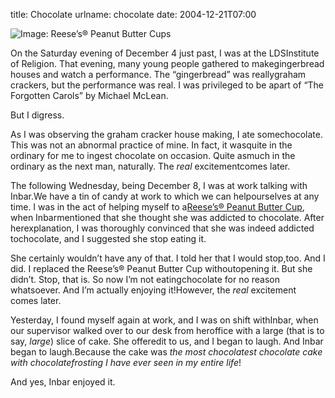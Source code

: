 title: Chocolate
urlname: chocolate
date: 2004-12-21T07:00

![Image: Reese&#x02bc;s® Peanut Butter Cups](https://dl.dropboxusercontent.com/s/zdpk21n7mtciueq/20041221-pbcups.gif)

On the Saturday evening of December 4 just past, I was at the LDSInstitute of Religion. That evening, many young people gathered to makegingerbread houses and watch a performance. The &ldquo;gingerbread&rdquo; was reallygraham crackers, but the performance was real. I was privileged to be apart of &ldquo;The Forgotten Carols&rdquo; by Michael McLean.

But I digress.

As I was observing the graham cracker house making, I ate somechocolate. This was not an abnormal practice of mine. In fact, it wasquite in the ordinary for me to ingest chocolate on occasion. Quite asmuch in the ordinary as the next man, naturally. The _real_ excitementcomes later.

The following Wednesday, being December 8, I was at work talking with Inbar.We have a tin of candy at work to which we can helpourselves at any time. I was in the act of helping myself to a[Reese&#x02bc;s® Peanut Butter Cup](http://www.reeses.com/products/pbcups.asp), when Inbarmentioned that she thought she was addicted to chocolate. After herexplanation, I was thoroughly convinced that she was indeed addicted tochocolate, and I suggested she stop eating it.

She certainly wouldn&#x02bc;t have any of that. I told her that I would stop,too. And I did. I replaced the Reese&#x02bc;s® Peanut Butter Cup withoutopening it. But she didn&#x02bc;t. Stop, that is. So now I&#x02bc;m not eatingchocolate for no reason whatsoever. And I&#x02bc;m actually enjoying it!However, the _real_ excitement comes later.

Yesterday, I found myself again at work, and I was on shift withInbar, when our supervisor walked over to our desk from heroffice with a large (that is to say, _large_) slice of cake. She offeredit to us, and I began to laugh. And Inbar began to laugh.Because the cake was _the most chocolatest chocolate cake with chocolatefrosting I have ever seen in my entire life_!

And yes, Inbar enjoyed it.